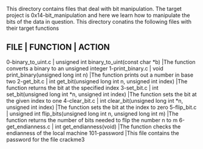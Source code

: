 This directory contains files that deal with bit manipulation. The target project is 0x14-bit_manipulation and here we learn how to manipulate the bits of the data in question. This directory conatins the following files with their target functions

FILE                |   FUNCTION                                                        |  ACTION
-------------------------------------------------------------------------------------------------------------------------------------------------------------
0-binary_to_uint.c  |  unsigned int binary_to_uint(const char *b)                       |The function converts a binary to an unsigned integer
1-print_binary.c    |  void print_binary(unsigned long int n)                           |The function prints out a number in base two
2-get_bit.c         |  int get_bit(unsigned long int n, unsigned int index)             |The function returns the bit at the specified index
3-set_bit.c         |  int set_bit(unsigned long int *n, unsigned int index)            |The function sets the bit at the given index to one
4-clear_bit.c       |  int clear_bit(unsigned long int *n, unsigned int index)          |The function sets the bit at the index to zero
5-flip_bit.c        |  unsigned int flip_bits(unsigned long int n, unsigned long int m) |The function returns the number of bits needed to flip the number n to m
6-get_endianness.c  |  int get_endianness(void)                                         |The function checks the endianness of the local machine
101-password        |This file contains the password for the file crackme3

